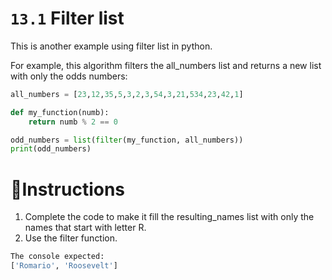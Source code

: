 # `13.1` Filter list

This is another example using filter list in python.

For example, this algorithm filters the all_numbers list and returns
 a new list with only the odds numbers:

```py
all_numbers = [23,12,35,5,3,2,3,54,3,21,534,23,42,1]

def my_function(numb):
    return numb % 2 == 0

odd_numbers = list(filter(my_function, all_numbers))
print(odd_numbers)
```



# 📝Instructions
1. Complete the code to make it fill the resulting_names list with only the names that start with letter R.
2. Use the filter function.

```py
The console expected:
['Romario', 'Roosevelt']
```
